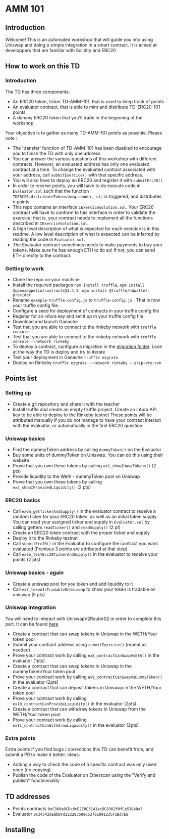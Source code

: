 # AMM 101

## Introduction
Welcome! This is an automated workshop that will guide you into using Uniswap and doing a simple integration in a smart contract.
It is aimed at developpers that are familiar with Solidity and ERC20 

## How to work on this TD
### Introduction
The TD has three components:
- An ERC20 token, ticker TD-AMM-101, that is used to keep track of points 
- An evaluator contract, that is able to mint and distribute TD-ERC20-101 points
- A dummy ERC20 token that you'll trade in the beginning of the workshop

Your objective is to gather as many TD-AMM-101 points as possible. Please note :
- The 'transfer' function of TD-AMM-101 has been disabled to encourage you to finish the TD with only one address
- You can answer the various questions of this workshop with different contracts. However, an evaluated address has only one evaluated contract at a time. To change the evaluated contract associated with your address, call `submitExercice()`  with that specific address.
- You will also have to deploy an ERC20 and register it with `submitErc20()`  
- In order to receive points, you will have to do execute code in `Evaluator.sol` such that the function `TDERC20.distributeTokens(msg.sender, n);` is triggered, and distributes n points.
- This repo contains an interface `IExerciceSolution.sol`. Your ERC20 contract will have to conform to this interface in order to validate the exercice; that is, your contract needs to implement all the functions described in `IExerciceSolution.sol`. 
- A high level description of what is expected for each exercice is in this readme. A low level description of what is expected can be inferred by reading the code in `Evaluator.sol`.
- The Evaluator contract sometimes needs to make payments to buy your tokens. Make sure he has enough ETH to do so! If not, you can send ETH directly to the contract.

### Getting to work
- Clone the repo on your machine
- Install the required packages `npm install truffle`, `npm install @openzeppelin/contracts@3.4.1` , `npm install @truffle/hdwallet-provider`
- Rename `example-truffle-config.js` to `truffle-config.js` . That is now your truffle config file.
- Configure a seed for deployment of contracts in your truffle config file
- Register for an infura key and set it up in your truffle config file
- Download and launch Ganache
- Test that you are able to connect to the rinkeby network with `truffle console`
- Test that you are able to connect to the rinkeby network with `truffle console --network rinkeby`
- To deploy a contract, configure a migration in the [migration folder](migrations). Look at the way the TD is deploy and try to iterate
- Test your deployment in Ganache `truffle migrate`
- Deploy on Rinkeby `truffle migrate --network rinkeby --skip-dry-run`


## Points list
### Setting up
- Create a git repository and share it with the teacher
- Install truffle and create an empty truffle project. Create an infura API key to be able to deploy to the Rinkeby testnet
These points will be attributed manually if you do not manage to have your contract interact with the evaluator, or automatically in the first ERC20 question.

### Uniswap basics
- Find the dummyToken address by calling `dummyToken()` on the Evaluator
- Buy some units of dummyToken on Uniswap. You can do this using their website
- Prove that you own these tokens by calling `ex1_showIHaveTokens()` (2 pts)
- Provide liquidity to the Weth - dummyToken pool on Uniswap
- Prove that you own these tokens by calling `ex2_showIProvidedLiquidity()` (2 pts)

### ERC20 basics
- Call  `ex6a_getTickerAndSupply()` in the evaluator contract to receive a random ticker for your ERC20 token, as well as an initial token supply. You can read your assigned ticker and supply in `Evaluator.sol` by calling getters `readTicker()` and `readSupply()`  (2 pt)
- Create an ERC20 token contract with the proper ticker and supply 
- Deploy it to the Rinkeby testnet 
- Call `submitErc20()` in the Evaluator to configure the contract you want evaluated (Previous 3 points are attributed at that step)
- Call `ex6b_testErc20TickerAndSupply()` in the evaluator to receive your points (2 pts) 

### Uniswap basics - again
- Create a uniswap pool for you token and add liquidity to it
- Call `ex7_tokenIsTradableOnUniswap` to show your token is tradable on uniswap (5 pts)

### Uniswap integration
You will need to interact with UniswapV2Router02 in order to complete this part. It can be found [here](https://rinkeby.etherscan.io/address/0x7a250d5630b4cf539739df2c5dacb4c659f2488d#writeContract)
- Create a contract that can swap tokens in Uniswap in the WETH/Your token pool
- Submit your contract address using `submitExercice()` (repeat as needed)
- Prove your contract work by calling `ex8_contractCanSwapVsEth()` in the evaluator (1pts)
- Create a contract that can swap tokens in Uniswap in the dummyToken/Your token pool
- Prove your contract work by calling `ex9_contractCanSwapVsDummyToken()` in the evaluator (2pts)
- Create a contract that can deposit tokens in Uniswap in the WETH/Your token pool
- Prove your contract work by calling `ex10_contractCanProvideLiquidity()` in the evaluator (2pts)
- Create a contract that can withdraw tokens in Uniswap from the WETH/Your token pool
- Prove your contract work by calling `ex11_contractCanWithdrawLiquidity()` in the evaluator (2pts)

### Extra points
Extra points if you find bugs / corrections this TD can benefit from, and submit a PR to make it better.  Ideas:
- Adding a way to check the code of a specific contract was only used once (no copying) 
- Publish the code of the Evaluator on Etherscan using the "Verify and publish" functionnality 

## TD addresses
- Points contracts `0xC366a0CDcdcD2E0C3141acDC8302f0fCa53848a3`
- Evaluator `0x34342dE8bDFd22228350e65376109123CF1Bd7E8`

## Installing


